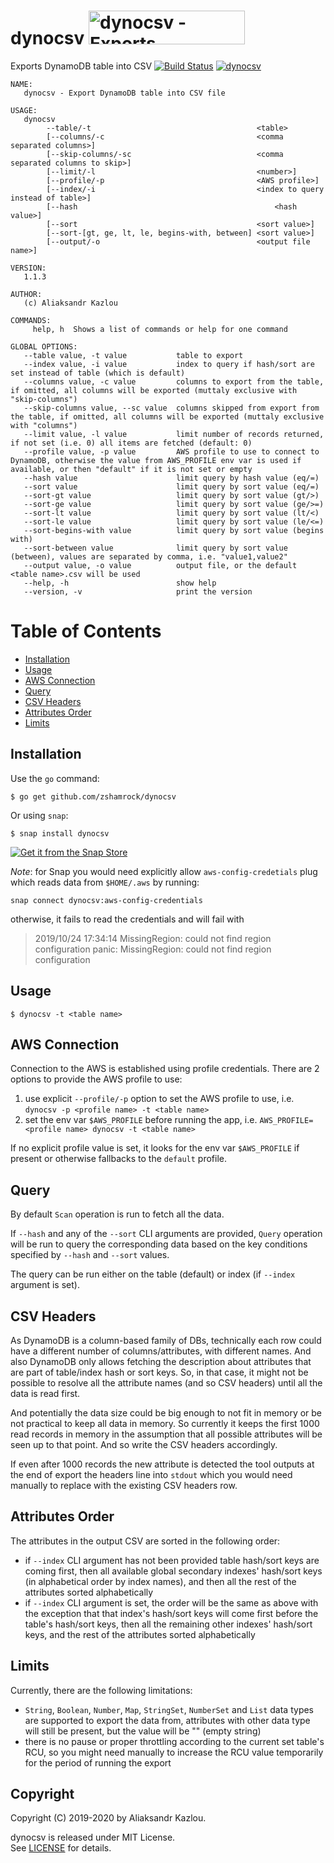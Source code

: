 # dynocsv <a href="https://www.producthunt.com/posts/dynocsv?utm_source=badge-featured&utm_medium=badge&utm_souce=badge-dynocsv" target="_blank"><img src="https://api.producthunt.com/widgets/embed-image/v1/featured.svg?post_id=182854&theme=dark" alt="dynocsv - Exports DynamoDB table into CSV | Product Hunt Embed" style="width: 250px; height: 54px;" width="250px" height="54px" /></a>

Exports DynamoDB table into CSV [![Build Status](https://travis-ci.org/zshamrock/vmx.svg?branch=master)](https://travis-ci.org/zshamrock/dynocsv) [![dynocsv](https://snapcraft.io/dynocsv/badge.svg)](https://snapcraft.io/dynocsv)                                                                                                                                                    

```
NAME:
   dynocsv - Export DynamoDB table into CSV file

USAGE:
   dynocsv     
        --table/-t                                     <table> 
        [--columns/-c                                  <comma separated columns>] 
        [--skip-columns/-sc                            <comma separated columns to skip>] 
        [--limit/-l                                    <number>]
        [--profile/-p                                  <AWS profile>]
        [--index/-i                                    <index to query instead of table>]
        [--hash                                            <hash value>]
        [--sort                                        <sort value>]
        [--sort-[gt, ge, lt, le, begins-with, between] <sort value>]
        [--output/-o                                   <output file name>]

VERSION:
   1.1.3

AUTHOR:
   (c) Aliaksandr Kazlou

COMMANDS:
     help, h  Shows a list of commands or help for one command

GLOBAL OPTIONS:
   --table value, -t value           table to export
   --index value, -i value           index to query if hash/sort are set instead of table (which is default)
   --columns value, -c value         columns to export from the table, if omitted, all columns will be exported (muttaly exclusive with "skip-columns")
   --skip-columns value, --sc value  columns skipped from export from the table, if omitted, all columns will be exported (muttaly exclusive with "columns")
   --limit value, -l value           limit number of records returned, if not set (i.e. 0) all items are fetched (default: 0)
   --profile value, -p value         AWS profile to use to connect to DynamoDB, otherwise the value from AWS_PROFILE env var is used if available, or then "default" if it is not set or empty
   --hash value                      limit query by hash value (eq/=)
   --sort value                      limit query by sort value (eq/=)
   --sort-gt value                   limit query by sort value (gt/>)
   --sort-ge value                   limit query by sort value (ge/>=)
   --sort-lt value                   limit query by sort value (lt/<)
   --sort-le value                   limit query by sort value (le/<=)
   --sort-begins-with value          limit query by sort value (begins with)
   --sort-between value              limit query by sort value (between), values are separated by comma, i.e. "value1,value2"
   --output value, -o value          output file, or the default <table name>.csv will be used
   --help, -h                        show help
   --version, -v                     print the version
```

Table of Contents
=================

* [Installation](#installation)
* [Usage](#usage)
* [AWS Connection](#aws-connection)
* [Query](#query)
* [CSV Headers](#csv-headers)
* [Attributes Order](#attributes-order)
* [Limits](#limits)

## Installation                                                                                                                                              
                                                                                                                                                             
Use the `go` command:                                                                                                                                        
                                                                                                                                                             
    $ go get github.com/zshamrock/dynocsv
    
Or using `snap`:                                                                                                                                             
                                                                                                                                                             
    $ snap install dynocsv
                                                                                                                                                             
[![Get it from the Snap Store](https://snapcraft.io/static/images/badges/en/snap-store-black.svg)](https://snapcraft.io/dynocsv)

*Note*: for Snap you would need explicitly allow `aws-config-credetials` plug which reads data from `$HOME/.aws` by 
running:
```
snap connect dynocsv:aws-config-credentials
```
otherwise, it fails to read the credentials and will fail with 
> 2019/10/24 17:34:14 MissingRegion: could not find region configuration
   panic: MissingRegion: could not find region configuration

## Usage                                                                                                                                                     
                                                                                                                                                             
    $ dynocsv -t <table name>
    
## AWS Connection

Connection to the AWS is established using profile credentials. There are 2 options to provide the AWS profile to use:

1. use explicit `--profile/-p` option to set the AWS profile to use, i.e. `dynocsv -p <profile name> -t <table name>`
2. set the env var `$AWS_PROFILE` before running the app, i.e. `AWS_PROFILE=<profile name> dynocsv -t <table name>`

If no explicit profile value is set, it looks for the env var `$AWS_PROFILE` if present or otherwise fallbacks to the `default` profile.

## Query

By default `Scan` operation is run to fetch all the data.

If `--hash` and any of the `--sort` CLI arguments are provided,
`Query` operation will be run to query the corresponding data based on the key conditions specified by `--hash` and
`--sort` values. 

The query can be run either on the table (default) or index (if `--index` argument is set).

## CSV Headers

As DynamoDB is a column-based family of DBs, technically each row could have a different number of columns/attributes, 
with different names. And also DynamoDB only allows fetching the description about attributes that are part of 
table/index hash or sort keys. So, in that case, it might not be possible to resolve all the attribute names 
(and so CSV headers) until all the data is read first. 

And potentially the data size could be big enough to not fit in memory or be not practical to keep all data in memory. 
So currently it keeps the first 1000 read records in memory in the assumption that all possible attributes will be seen 
up to that point. And so write the CSV headers accordingly.

If even after 1000 records the new attribute is detected the tool outputs at the end of export the headers line into 
`stdout` which you would need manually to replace with the existing CSV headers row.

## Attributes Order

The attributes in the output CSV are sorted in the following order:

- if `--index` CLI argument has not been provided table hash/sort keys are coming first, then all available global 
secondary indexes' hash/sort keys (in alphabetical order by index names), and then all the rest of the attributes sorted 
alphabetically
- if `--index` CLI argument is set, the order will be the same as above with the exception that that index's hash/sort 
keys will come first before the table's hash/sort keys, then all the remaining other indexes' hash/sort keys, and the 
rest of the attributes sorted alphabetically

## Limits

Currently, there are the following limitations:

- `String`, `Boolean`, `Number`, `Map`, `StringSet`, `NumberSet` and `List` data types are supported to export the data 
    from, attributes with other data type will still be present, but the value will be "" (empty string)
- there is no pause or proper throttling according to the current set table's RCU, so you might need manually to 
    increase the RCU value temporarily for the period of running the export
    
## Copyright                                                                                                                                                 
                                                                                                                                                             
Copyright (C) 2019-2020 by Aliaksandr Kazlou.                                                                                                                     
                                                                                                                                                             
dynocsv is released under MIT License.                                                                                                                       
See [LICENSE](https://github.com/zshamrock/dynocsv/blob/master/LICENSE) for details.      
